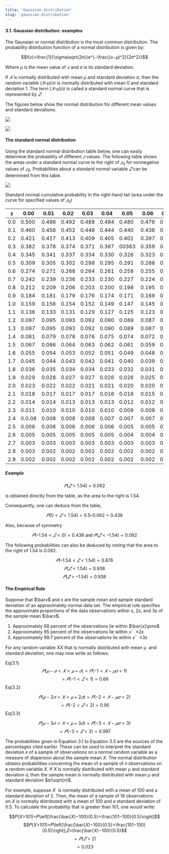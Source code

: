 ```yaml
---
title: 'Gaussian distribution'
slug: 'gaussian-distribution'
---
```


#### 3.1. Gaussian distribution: examples

The Gaussian or normal distribution is the most common distribution. The probability distribution function of a normal distribution is given by:

$$𝑓(𝑥)=\frac{1}{\sigma\sqrt{2𝜋}}e^{−\frac{(𝑥−𝜇)^2}{2𝜎^2}}$$

Where $μ$ is the mean value of $𝑥$ and $σ$ is its standard deviation.

If $𝑋$ is normally distributed with mean $μ$ and standard deviation $σ$, then the random variable $(𝑋–μ)/σ$ is normally distributed with mean 0 and standard deviation 1. The term $(𝑋–μ)/σ$ is called a standard normal curve that is represented by $𝑍$.

The figures below show the normal distribution for different mean values and standard deviations.

![](https://static.meri.garden/5a136f3f9aa95ae43f1a9ad54c3de9ed.png)

![](https://static.meri.garden/89645d3bd1954cae690a039321aa5cea.png)

#### The standard normal distribution

Using the standard normal distribution table below, one can easily determine the probability of different $𝑧$ values. The following table shows the areas under a standard normal curve to the right of $𝑧_0$ for nonnegative values of $𝑧_0$. Probabilities about a standard normal variable $𝑍$ can be determined from this table.

![](https://static.meri.garden/d29b8fcc7101d13265234c13c02aeca0.png)

Standard normal cumulative probability in the right-hand tail (area under the curve for specified values of $𝑧_0$) 

|z|0.00|0.01|0.02|0.03|0.04|0.05|0.06|0.07|0.08|0.09|
|---|---|---|---|---|---|---|---|---|---|---|
|0.0|0.500|0.496|0.492|0.488|0.484|0.480|0.476|0.472|0.468|0.464|
|0.1|0.460|0.456|0.452|0.448|0.444|0.440|0.436|0.433|0.429|0.425|
|0.2|0.421|0.417|0.413|0.409|0.405|0.401|0.397|0.394|0.390|0.386|
|0.3|0.382|0.378|0.374|0.371|0.367|00363|0.359|0.356|0.352|0.348|
|0.4|0.345|0.341|0.337|0.334|0.330|0.326|0.323|0.319|0.316|0.132|
|0.5|0.309|0.305|0.302|0.298|0.295|0.291|0.288|0.284|0.281|0.278|
|0.6|0.274|0.271|0.268|0.264|0.261|0.258|0.255|0.251|0.248|0.245|
|0.7|0.242|0.239|0.236|0.233|0.230|0.227|0.224|0.221|0.218|0.215|
|0.8|0.212|0.209|0.206|0.203|0.200|0.198|0.195|0.192|0.189|0.187|
|0.9|0.184|0.181|0.179|0.176|0.174|0.171|0.169|0.166|0.164|0.161|
|1.0|0.159|0.156|0.154|0.152|0.149|0.147|0.145|0.142|0.140|0.138|
|1.1|0.136|0.133|0.131|0.129|0.127|0.125|0.123|0.121|0.119|0.117|
|1.2|0.097|0.095|0.093|0.092|0.090|0.089|0.087|0.085|0.084|0.082|
|1.3|0.097|0.095|0.093|0.092|0.090|0.089|0.087|0.085|0.084|0.082|
|1.4|0.081|0.079|0.078|0.076|0.075|0.074|0.072|0.071|0.069|0.068|
|1.5|0.067|0.066|0.064|0.063|0.062|0.061|0.059|0.058|0.057|0.056|
|1.6|0.055|0.054|0.053|0.052|0.051|0.049|0.048|0.047|0.046|0.046|
|1.7|0.045|0.044|0.043|0.042|0.041|0.040|0.039|0.038|0.038|0.037|
|1.8|0.036|0.035|0.034|0.034|0.033|0.032|0.031|0.031|0.030|0.029|
|1.9|0.029|0.028|0.027|0.027|0.026|0.026|0.025|0.024|0.024|0.023|
|2.0|0.023|0.022|0.022|0.021|0.021|0.020|0.020|0.019|0.019|0.018|
|2.1|0.018|0.017|0.017|0.017|0.016|0.016|0.015|0.015|0.015|0.014|
|2.2|0.014|0.014|0.013|0.013|0.013|0.012|0.012|0.012|0.011|0.011|
|2.3|0.011|0.010|0.010|0.010|0.010|0.009|0.009|0.009|0.009|0.008|
|2.4|0.0.08|0.008|0.008|0.008|0.007|0.007|0.007|0.007|0.007|0.006|
|2.5|0.006|0.006|0.006|0.006|0.006|0.005|0.005|0.005|0.005|0.005|
|2.6|0.005|0.005|0.005|0.005|0.005|0.004|0.004|0.004|0.004|0.004|
|2.7|0.003|0.003|0.003|0.003|0.003|0.003|0.003|0.003|0.003|0.003|
|2.8|0.003|0.002|0.002|0.002|0.002|0.002|0.002|0.002|0.002|0.002|
|2.9|0.002|0.002|0.002|0.002|0.002|0.002|0.002|0.002|0.002|0.002|

##### Example

$$𝑃(𝑍>1.54)=0.062$$

is obtained directly from the table, as the area to the right is 1.54.

Consequently, one can deduce from the table,  

$$𝑃(0<𝑍<1.54)=0.5–0.062=0.438$$

Also, because of symmetry

$$𝑃(–1.54<𝑍<0)=0.438 \text{ 𝑎𝑛𝑑  } 𝑃(𝑍<–1.54)=0.062$$

The following probabilities can also be deduced by noting that the area to the right of 1.54 is 0.062. 

$$𝑃(–1.54<𝑍<1.54)=0.876$$
$$𝑃(𝑍<1.54)=0.938$$
$$𝑃(𝑍>–1.54)=0.938$$

#### The Empirical Rule

Suppose that $\bar𝑥$ and $s$ are the sample mean and sample standard deviation of an approximately normal data set. The empirical rule specifies the approximate proportions of the data observations within s, 2s, and 3s of the sample mean $\bar𝑥$.

1. Approximately 68 percent of the observations lie within $\bar{𝑥}\pm𝑠$
2. Approximately 95 percent of the observations lie within 𝑥¯  ±2𝑠
3. Approximately 99.7 percent of the observations lie within 𝑥¯  ±3𝑠

For any random variable 𝑋𝑋 that is normally distributed with mean μ  and standard deviation, one may now write as follows:

Eq(3.1)
$$𝑃(𝜇−𝜎<𝑋<𝜇+𝜎)=𝑃(−1<𝑋−𝜇𝜎<1)$$$$=𝑃(−1<𝑍<1)=0.68$$
Eq(3.2)

$$𝑃(𝜇−2𝜎<𝑋<𝜇+2𝜎)=𝑃(−2<𝑋−𝜇𝜎<2)$$$$=𝑃(−2<𝑍<2)=0.95   $$
Eq(3.3)

$$𝑃(𝜇−3𝜎<𝑋<𝜇+3𝜎)=𝑃(−3<𝑋−𝜇𝜎<3)$$$$=𝑃(−3<𝑍<3)=0.997$$

The probabilities given in Equation 3.1 to Equation 3.3 are the sources of the percentages cited earlier. These can be used to interpret the standard deviation 𝑠 of a sample of observations on a normal random variable as a measure of dispersion about the sample mean 𝑋. The normal distribution obtains probabilities concerning the mean of a sample of 𝑛 observations on a random variable 𝑋. If 𝑋 is normally distributed with mean μ and standard deviation σ, then the sample mean is normally distributed with mean μ and standard deviation $𝜎/\sqrt{𝑛}$. 

For example, suppose 𝑋  is normally distributed with a mean of 100 and a standard deviation of 2. Then, the mean of a sample of 16 observations on 𝑋 is normally distributed with a mean of 100 and a standard deviation of 0.5. To calculate the probability that is greater than 101, one would write:

$$𝑃(𝑋>101)=𝑃\left[\frac{\bar{𝑋}−100}{0.5}>\frac{101−100}{0.5}\right]$$
$$𝑃(𝑋>101)=𝑃\left[\frac{\bar{𝑋}−100}{0.5}>\frac{101−100}{0.5}\right];𝑍=\frac{\bar{𝑋}−100}{0.5}$$
$$=𝑃(𝑍>2)$$
$$=0.023$$